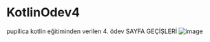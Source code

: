 # KotlinOdev4
pupilica kotlin eğitiminden verilen 4. ödev SAYFA GEÇİŞLERİ
![image](https://github.com/user-attachments/assets/98684f7a-5ac9-426a-be9e-763ba004326e)
